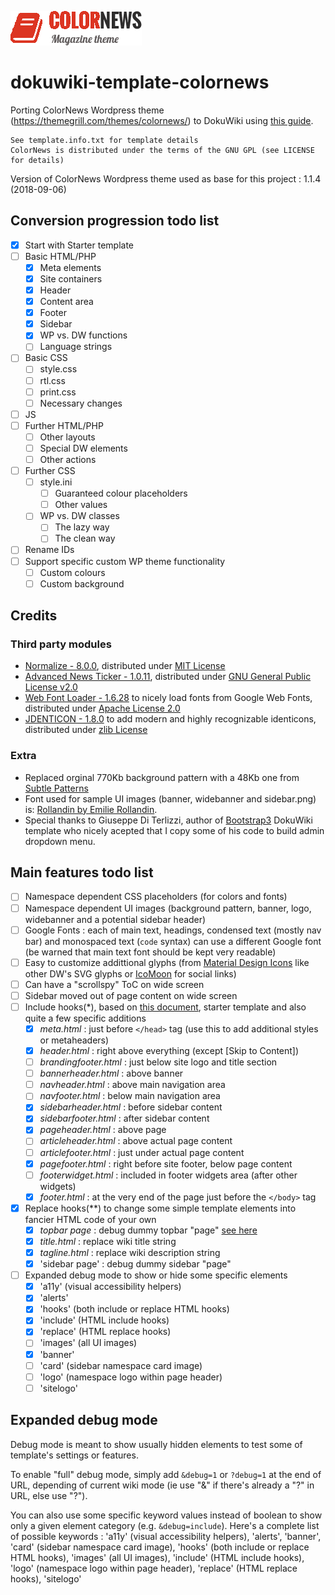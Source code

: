 ![ColorNews - Dokuwiki template](/images/colornews-banner-red.png)

# dokuwiki-template-colornews

Porting ColorNews Wordpress theme (https://themegrill.com/themes/colornews/) to DokuWiki using [this guide](https://www.dokuwiki.org/devel:wp_to_dw_template).

    See template.info.txt for template details
    ColorNews is distributed under the terms of the GNU GPL (see LICENSE for details)
    
Version of ColorNews Wordpress theme used as base for this project : 1.1.4 (2018-09-06)

## Conversion progression todo list

* [x] Start with Starter template
* [ ] Basic HTML/PHP
  * [x] Meta elements
  * [x] Site containers
  * [x] Header
  * [x] Content area
  * [x] Footer
  * [x] Sidebar
  * [x] WP vs. DW functions
  * [ ] Language strings
* [ ] Basic CSS
  * [ ] style.css
  * [ ] rtl.css
  * [ ] print.css
  * [ ] Necessary changes
* [ ] JS
* [ ] Further HTML/PHP
  * [ ] Other layouts
  * [ ] Special DW elements
  * [ ] Other actions
* [ ] Further CSS
  * [ ] style.ini
    * [ ] Guaranteed colour placeholders
    * [ ] Other values
  * [ ] WP vs. DW classes
    * [ ] The lazy way
    * [ ] The clean way
* [ ] Rename IDs
* [ ] Support specific custom WP theme functionality
  * [ ] Custom colours
  * [ ] Custom background

## Credits

### Third party modules

* [Normalize - 8.0.0](https://necolas.github.io/normalize.css/), distributed under [MIT License](https://opensource.org/licenses/MIT)
* [Advanced News Ticker - 1.0.11](http://risq.github.io/jquery-advanced-news-ticker/), distributed under [GNU General Public License v2.0](https://www.gnu.org/licenses/gpl-2.0.en.html)
* [Web Font Loader - 1.6.28](https://github.com/typekit/webfontloader) to nicely load fonts from Google Web Fonts, distributed under [Apache License 2.0](https://www.apache.org/licenses/LICENSE-2.0)
* [JDENTICON - 1.8.0](https://jdenticon.com/) to add modern and highly recognizable identicons, distributed under [zlib License](https://www.zlib.net/zlib_license.html)

### Extra

* Replaced orginal 770Kb background pattern with a 48Kb one from [Subtle Patterns](https://www.toptal.com/designers/subtlepatterns/)
* Font used for sample UI images (banner, widebanner and sidebar.png) is: [Rollandin by Emilie Rollandin](http://www.archistico.com/portfolio/nuovo-font-rollandin/).
* Special thanks to Giuseppe Di Terlizzi, author of [Bootstrap3](https://www.dokuwiki.org/template:bootstrap3) DokuWiki template who nicely acepted that I copy some of his code to build admin dropdown menu.

## Main features todo list

* [ ] Namespace dependent CSS placeholders (for colors and fonts)
* [ ] Namespace dependent UI images (background pattern, banner, logo, widebanner and a potential sidebar header)
* [ ] Google Fonts : each of main text, headings, condensed text (mostly nav bar) and monospaced text (```code``` syntax) can use a different Google font (be warned that main text font should be kept very readable)
* [ ] Easy to customize addittional glyphs (from [Material Design Icons](https://materialdesignicons.com/) like other DW's SVG glyphs or [IcoMoon](https://icomoon.io/) for social links)
* [ ] Can have a "scrollspy" ToC on wide screen
* [ ] Sidebar moved out of page content on wide screen
* [ ] Include hooks(*), based on [this document](https://www.dokuwiki.org/include_hooks), starter template and also quite a few specific additions
  * [x] *meta.html* : just before `</head>` tag (use this to add additional styles or metaheaders)
  * [x] *header.html* : right above everything (except [Skip to Content])
  * [ ] *brandingfooter.html* : just below site logo and title section
  * [ ] *bannerheader.html* : above banner
  * [ ] *navheader.html* : above main navigation area
  * [ ] *navfooter.html* : below main navigation area
  * [x] *sidebarheader.html* : before sidebar content
  * [x] *sidebarfooter.html* : after sidebar content
  * [x] *pageheader.html* : above page
  * [ ] *articleheader.html* : above actual page content
  * [ ] *articlefooter.html* : just under actual page content
  * [x] *pagefooter.html* : right before site footer, below  page content
  * [ ] *footerwidget.html* : included in footer widgets area (after other widgets)
  * [x] *footer.html* : at the very end of the page just before the `</body>` tag
* [x] Replace hooks(**) to change some simple template elements into fancier HTML code of your own
  * [x] *topbar page* : debug dummy topbar "page" [see here](https://www.dokuwiki.org/tips:topbar)
  * [x] *title.html* : replace wiki title string
  * [x] *tagline.html* : replace wiki description string
  * [x] 'sidebar page' : debug dummy sidebar "page"
* [ ] Expanded debug mode to show or hide some specific elements
  * [x] 'a11y' (visual accessibility helpers)
  * [x] 'alerts'
  * [x] 'hooks' (both include or replace HTML hooks)
  * [x] 'include' (HTML include hooks)
  * [x] 'replace' (HTML replace hooks)
  * [ ] 'images' (all UI images)
  * [x] 'banner'
  * [ ] 'card' (sidebar namespace card image)
  * [ ] 'logo' (namespace logo within page header)
  * [ ] 'sitelogo'

## Expanded debug mode

Debug mode is meant to show usually hidden elements to test some of template's settings or features.

To enable "full" debug mode, simply add `&debug=1` or `?debug=1` at the end of URL, depending of current wiki mode (ie use "&" if there's already a "?" in URL, else use "?").

You can also use some specific keyword values instead of boolean to show only a given element category (e.g. `&debug=include`). Here's a complete list of possible keywords : 'a11y' (visual accessibility helpers), 'alerts', 'banner', 'card' (sidebar namespace card image), 'hooks' (both include or replace HTML hooks), 'images' (all UI images), 'include' (HTML include hooks), 'logo' (namespace logo within page header), 'replace' (HTML replace hooks), 'sitelogo'
